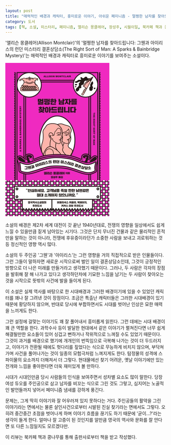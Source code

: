 ```yaml
---
layout: post
title: "매력적인 배경과 캐릭터, 흥미로운 이야기, 아쉬운 페미니즘 - 멀쩡한 남자를 찾아드립니다"
category: 도서
tags: [책, 소설, 미스터리, 페미니즘, 앨리슨 몽클레어, 장성주, 시월이일, 북카페 책과 콩나무, 서평]
---
```


'앨리슨 몽클레어(Allison Montclair)'의
'멀쩡한 남자를 찾아드립니다: 그웬과 아이리스의 런던 미스터리 결혼상담소(The Right Sort of Man: A Sparks & Bainbridge Mystery)'는
매력적인 배경과 캐릭터로 흥미로운 이야기를 보여주는 소설이다.

![표지](/images/book/the-right-sort-of-man-bookthe-right-sort-of-man-book-h480.jpg)

소설의 배경은 제2차 세계 대전이 갓 끝난 1940년대로,
전쟁의 영향을 일상에서도 쉽게 느낄 수 있을만큼 짙게 남아있는 시기다.
그것은 단지 무너진 건물과 같은 물리적인 흔적만을 말하는 것이 아니라,
전쟁에 후유증이라던가 소중한 사람을 보내고 괴로워하는 것 등
정신적인 영향 역시 많다.

소설의 두 주인공 '그웬'과 '아이리스'는 그런 영향을 거의 직접적으로 받은 인물들이다.
그런 그들이 말하자면 새로운 시작으로써 벌인 일이 결혼상담소인데,
그것이 긍정적인 방향으로 더 나은 미래를 만들거라고 생각했기 때문이다.
그러나, 두 사람은 각자의 장점을 발휘해 잘 해 나가고 있다고 생각하던차에
기묘한 느낌을 남기는 두 사람이 찾아오는 것을 시작으로
뜻밖의 사건에 발을 들이게 된다.

이 소설은 실제 역사를 바탕으로 한 시대배경과
그러한 배경이기에 있을 수 있었던 캐릭터를 꽤나 잘 그려낸 것이 장점이다.
조금은 특출난 캐릭터들은 그러한 시대배경이 있기 때문에 황당하지 않으며,
반대로 당시에 부합하면서도 시대를 벗어난 인상은 묘한 매력을 느끼게도 한다.

그런 설정에 걸맞는 이야기도 꽤 잘 풀어내서 흥미롭게 읽힌다.
그런 데에는 시대 배경이 꽤 큰 역할을 한다.
과학수사 등이 발달한 현대에서 같은 이야기가 펼쳐진다면
너무 쉽게 해결될만한 요소들이 있어 싱겁고 뻔하거나 작위적으로 느껴질 수도 있었기 때문이다.
그것이 과거를 배경으로 했기에 개개인의 번뜩임으로 극복해 나가는 것이 더 두드러지고,
이야기가 전환될 때에도 헛다리를 짚었다는 식으로 무능하게 비치지 않으며,
부닥쳐가며 사건을 풀어나가는 것이 일종의 모험극처럼 느껴지게도 한다.
탐정물의 성격에 스파이물의 요소까지 더해져서 더 그렇다.
현대물에선 찾기 어려운, 옛날 이야기에만 있는 전개와 느낌을 좋아한다면 더욱 재미있게 볼 만하다.

시대가 시대인만큼 당시 사람들의 인식을 보여주면서 성차별 요소도 많이 말한다.
당장 여성 듀오를 주인공으로 삼고 남자를 비꼬는 식으로 그린 것도 그렇고,
심지어는 노골적인 발언들까지 넣어서 페미니즘 냄새를 강하게 풍긴다.

문제는, 그게 딱히 이야기와 잘 어우러져 있지 못하다는 거다.
주인공들의 활약을 그린 이야기라는 면에서는 물론
살인사건으로부터 시발된 진실 찾기라는 면에서도 그렇다.
오히려 중간중간 초점을 벗어나게 하며 이야기 흐름을 끊기도 하기 때문에
'굳이...?'라는 생각이 들게 한다.
얼마나 잘 고증이 된 것인지를 알만큼 영국의 역사와 문화를 잘 안다면 또 다른 느낌일지도 모르겠다만.



<div class="im im-info">
이 리뷰는 북카페 책과 콩나무를 통해 출판사로부터 책을 받고 작성했다.
</div>
